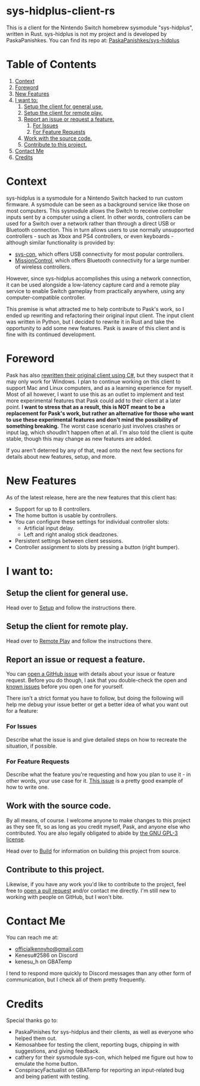 # sys-hidplus-client-rs
This is a client for the Nintendo Switch homebrew sysmodule "sys-hidplus",
written in Rust. sys-hidplus is not my project and is developed by
PaskaPanishkes. You can find its repo at: 
[PaskaPanishkes/sys-hidplus](https://github.com/PaskaPinishkes/sys-hidplus)

# Table of Contents
<ol>
  <li><a href="#context">Context</a></li>
  <li><a href="#foreword">Foreword</a></li>
  <li><a href="#new-features">New Features</a></li>
  <li>
    <a href="#i-want-to">I want to:</a>
    <ol>
      <li>
        <a href="#setup-the-client-for-general-use">
          Setup the client for general use.
        </a>
      </li>
      <li>
        <a href="#setup-the-client-for-remote-play">
          Setup the client for remote play.
        </a>
      </li>
      <li>
        <a href="#report-an-issue-or-request-a-feature">
          Report an issue or request a feature.
        </a>
        <ol>
          <li><a href="#for-issues">For Issues</a></li>
          <li><a href="#for-feature-requests">For Feature Requests</a></li>
        </ol>
      </li>
      <li>
        <a href="#work-with-the-source-code">
          Work with the source code.
        </a>
      </li>
      <li>
        <a href="#contribute-to-this-project">
          Contribute to this project.
        </a>
      </li>
    </ol>
  </li>
  <li><a href="#contact-me">Contact Me</a></li>
  <li><a href="#credits">Credits</a></li>
</ol>

# Context
sys-hidplus is a sysmodule for a Nintendo Switch hacked to run custom firmware.
A sysmodule can be seen as a background service like those on most computers.
This sysmodule allows the Switch to receive controller inputs sent by a computer
using a client. In other words, controllers can be used for a Switch over a
network rather than through a direct USB or Bluetooth connection. This in turn
allows users to use normally unsupported controllers - such as Xbox and PS4
controllers, or even keyboards - although similar functionality is provided by:
- [sys-con](https://github.com/cathery/sys-con), which offers USB connectivity
  for most popular controllers.
- [MissionControl](https://github.com/ndeadly/MissionControl), which offers
  Bluetooth connectivity for a large number of wireless controllers.

However, since sys-hidplus accomplishes this using a network connection, it can
be used alongside a low-latency capture card and a remote play service to enable
Switch gameplay from practically anywhere, using any computer-compatible
controller.

This premise is what attracted me to help contribute to Pask's work, so I ended
up rewriting and refactoring their original input client. The input client was
written in Python, but I decided to rewrite it in Rust and take the opportunity
to add some new features. Pask is aware of this client and is fine with its
continued development.

# Foreword
Pask has also
[rewritten their original client using C#](https://github.com/PaskaPinishkes/SwitchSysHidplusClient),
but they suspect that it may only work for Windows. I plan to continue working
on this client to support Mac and Linux computers, and as a learning experience
for myself. Most of all however, I want to use this as an outlet to implement
and test more experimental features that Pask could add to their client at a
later point. **I want to stress that as a result, this is NOT meant to be a
replacement for Pask's work, but rather an alternative for those who want to use
these experimental features and don't mind the possibility of something
breaking.** The worst case scenario just involves crashes or input lag, which
shoudln't happen often at all. I'm also told the client is quite stable, though
this may change as new features are added.

If you aren't deterred by any of that, read onto the next few sections for
details about new features, setup, and more.
 
# New Features
As of the latest release, here are the new features that this client has:
- Support for up to 8 controllers.
- The home button is usable by controllers.
- You can configure these settings for individual controller slots:
  - Artificial input delay.
  - Left and right analog stick deadzones.
- Persistent settings between client sessions.
- Controller assignment to slots by pressing a button (right bumper).

# I want to:
## Setup the client for general use.
Head over to [Setup](./setup.md) and follow the instructions there.

## Setup the client for remote play.
Head over to [Remote Play](./remote-play.md) and follow the instructions there.

## Report an issue or request a feature.
You can
[open a GitHub issue](https://github.com/kenesu-h/sys-hidplus-client-rs/issues)
with details about your issue or feature request. Before you do though, I ask
that you double-check the open and [known issues](./issues.md) before you open
one for yourself.

There isn't a strict format you have to follow, but doing the following will help
me debug your issue better or get a better idea of what you want out for a
feature:

### For Issues
Describe what the issue is and give detailed steps on how to recreate the
situation, if possible.

### For Feature Requests
Describe what the feature you're requesting and how you plan to use it - in other
words, your use case for it.
[This issue](https://github.com/kenesu-h/sys-hidplus-client-rs/issues/3) is a
pretty good example of how to write one.

## Work with the source code.
By all means, of course. I welcome anyone to make changes to this project as they
see fit, so as long as you credit myself, Pask, and anyone else who contributed.
You are also legally obligated to abide by
[the GNU GPL-3 license](https://tldrlegal.com/license/gnu-general-public-license-v3-(gpl-3)).

Head over to [Build](./build.md) for information on building this project from
source.

## Contribute to this project.
Likewise, if you have any work you'd like to contribute to the project, feel free
to [open a pull request](https://github.com/kenesu-h/sys-hidplus-client-rs/pulls)
and/or contact me directly. I'm still new to working with people on GitHub, but
I won't bite.

# Contact Me
You can reach me at:
- officialkennyho@gmail.com
- Kenesu#2586 on Discord
- kenesu_h on GBATemp

I tend to respond more quickly to Discord messages than any other form of
communication, but I check all of them pretty frequently.

# Credits
Special thanks go to:
- PaskaPinishes for sys-hidplus and their clients, as well as everyone who
  helped them out.
- Kemosahbee for testing the client, reporting bugs, chipping in with 
  suggestions, and giving feedback.
- cathery for their sysmodule sys-con, which helped me figure out how to emulate
  the home button.
- ConspiracyFactualist on GBATemp for reporting an input-related bug and being
  patient with testing.